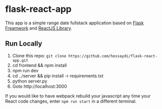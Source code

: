 # flask-react-app

This app is a simple range date fullstack application based on [Flask Freamwork](https://flask.palletsprojects.com/) and [ReactJS Library](https://reactjs.org/).

## Run Locally

1. Clone this repo: `git clone https://github.com/hessaydi/flask-react-app.git`
2. cd frontend && npm install
3. npm run dev
4. cd ../server && pip install -r requirements.txt
5. python server.py
6. Goto http://localhost:3000

If you would like to have webpack rebuild your javascript any time your React code changes, enter `npm run start` in a different terminal.
